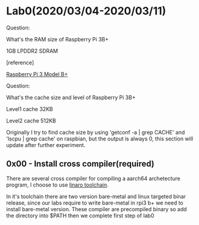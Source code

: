 # Lab0(2020/03/04-2020/03/11)
Question:

What's the RAM size of Raspberry Pi 3B+

1GB LPDDR2 SDRAM

[reference]

[Raspberry Pi 3 Model B+](https://www.raspberrypi.org/products/raspberry-pi-3-model-b-plus/)


Question:

What's the cache size and level of Raspberry Pi 3B+

Level1 cache 32KB

Level2 cache 512KB

Originally I try to find cache size by using 'getconf -a | grep CACHE' and 'lscpu | grep cache' on raspbian, but the output is always 0, this section will update after further experiment.


## 0x00 - Install cross compiler(required)

There are several cross compiler for compiling a aarch64 archetecture program, I choose to use [linaro toolchain](https://www.linaro.org/downloads/).

In it's toolchain there are two version bare-metal and linux targeted binar release, since our labs require to write bare-metal in rpi3 b+ we need to install bare-metal version. These compiler are precompiled binary so add the directory into $PATH then we complete first step of lab0

